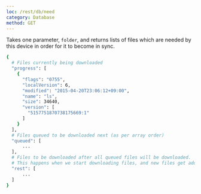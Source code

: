 ```yaml
---
loc: /rest/db/need
category: Database
method: GET
---
```


Takes one parameter, `folder`, and returns lists of files which are needed by this device in order for it to become in sync. 

```bash
{
  # Files currently being downloaded
  "progress": [
    {
      "flags": "0755",
      "localVersion": 6,
      "modified": "2015-04-20T23:06:12+09:00",
      "name": "ls",
      "size": 34640,
      "version": [
        "5157751870738175669:1"
      ]
    }
  ],
  # Files queued to be downloaded next (as per array order)
  "queued": [
      ...   
  ],
  # Files to be downloaded after all queued files will be downloaded. 
  # This happens when we start downloading files, and new files get added while we are downloading.
  "rest": [
      ...
  ]
}
```


